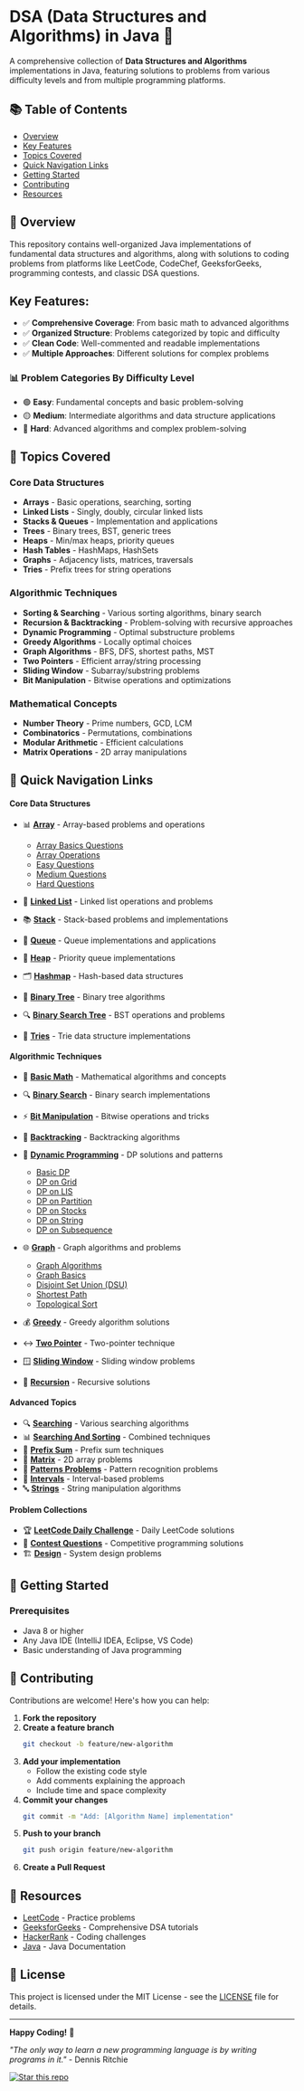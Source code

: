 # DSA (Data Structures and Algorithms) in Java 🚀

A comprehensive collection of **Data Structures and Algorithms** implementations in Java, featuring solutions to problems from various difficulty levels and from multiple programming platforms.

## 📚 Table of Contents

- [Overview](#-overview)
- [Key Features](#Key-features)
- [Topics Covered](#-topics-covered)
- [Quick Navigation Links](#-quick-navigation-links)
- [Getting Started](#-getting-started)
- [Contributing](#-contributing)
- [Resources](#-resources)

## 🎯 Overview

This repository contains well-organized Java implementations of fundamental data structures and algorithms, along with solutions to coding problems from platforms like LeetCode, CodeChef, GeeksforGeeks, programming contests, and classic DSA questions.

## Key Features:
- ✅ **Comprehensive Coverage**: From basic math to advanced algorithms
- ✅ **Organized Structure**: Problems categorized by topic and difficulty
- ✅ **Clean Code**: Well-commented and readable implementations
- ✅ **Multiple Approaches**: Different solutions for complex problems

### 📊 Problem Categories By Difficulty Level
- 🟢 **Easy**: Fundamental concepts and basic problem-solving
- 🟡 **Medium**: Intermediate algorithms and data structure applications
- 🔴 **Hard**: Advanced algorithms and complex problem-solving
## 🧩 Topics Covered

### Core Data Structures
- **Arrays** - Basic operations, searching, sorting
- **Linked Lists** - Singly, doubly, circular linked lists
- **Stacks & Queues** - Implementation and applications
- **Trees** - Binary trees, BST, generic trees
- **Heaps** - Min/max heaps, priority queues
- **Hash Tables** - HashMaps, HashSets
- **Graphs** - Adjacency lists, matrices, traversals
- **Tries** - Prefix trees for string operations

### Algorithmic Techniques
- **Sorting & Searching** - Various sorting algorithms, binary search
- **Recursion & Backtracking** - Problem-solving with recursive approaches
- **Dynamic Programming** - Optimal substructure problems
- **Greedy Algorithms** - Locally optimal choices
- **Graph Algorithms** - BFS, DFS, shortest paths, MST
- **Two Pointers** - Efficient array/string processing
- **Sliding Window** - Subarray/substring problems
- **Bit Manipulation** - Bitwise operations and optimizations

### Mathematical Concepts
- **Number Theory** - Prime numbers, GCD, LCM
- **Combinatorics** - Permutations, combinations
- **Modular Arithmetic** - Efficient calculations
- **Matrix Operations** - 2D array manipulations


## 🔗 Quick Navigation Links

#### **Core Data Structures**

- 📊 [**Array**](./Array/) - Array-based problems and operations
  - [Array Basics Questions](./Array/Array%20Basics%20Questions/)
  - [Array Operations](./Array/Array%20Operations/)
  - [Easy Questions](./Array/Easy%20Questions/)
  - [Medium Questions](./Array/Medium%20Question/)
  - [Hard Questions](./Array/Hard%20Questions/)

- 🔗 [**Linked List**](./Linked%20List/) - Linked list operations and problems
- 📚 [**Stack**](./Stack/) - Stack-based problems and implementations
- 🚶 [**Queue**](./Queue/) - Queue implementations and applications
- 🎯 [**Heap**](./Heap/) - Priority queue implementations
- 🗂️ [**Hashmap**](./Hashmap/) - Hash-based data structures
- 🌳 [**Binary Tree**](./Binary%20Tree/) - Binary tree algorithms
- 🔍 [**Binary Search Tree**](./Binary%20Search%20Tree/) - BST operations and problems
- 📝 [**Tries**](./Tries/) - Trie data structure implementations

#### **Algorithmic Techniques**

- 🔢 [**Basic Math**](./Basic%20Math/) - Mathematical algorithms and concepts
- 🔍 [**Binary Search**](./Binary%20Search/) - Binary search implementations
- ⚡ [**Bit Manipulation**](./Bit%20Manipualtion/) - Bitwise operations and tricks
- 🔄 [**Backtracking**](./Backtracking/) - Backtracking algorithms
- 🎯 [**Dynamic Programming**](./Dynamic%20Programming/) - DP solutions and patterns
  - [Basic DP](./Dynamic%20Programming/Basic/)
  - [DP on Grid](./Dynamic%20Programming/DP%20on%20Grid/)
  - [DP on LIS](./Dynamic%20Programming/DP%20on%20LIS/)
  - [DP on Partition](./Dynamic%20Programming/DP%20on%20Partition/)
  - [DP on Stocks](./Dynamic%20Programming/DP%20on%20Stocks/)
  - [DP on String](./Dynamic%20Programming/DP%20on%20String/)
  - [DP on Subsequence](./Dynamic%20Programming/DP%20on%20Subsequence/)

- 🌐 [**Graph**](./Graph/) - Graph algorithms and problems
  - [Graph Algorithms](./Graph/Algorithms/)
  - [Graph Basics](./Graph/Basics/)
  - [Disjoint Set Union (DSU)](./Graph/DSU/)
  - [Shortest Path](./Graph/Shortest%20Path/)
  - [Topological Sort](./Graph/TopologicalSort/)

- 💰 [**Greedy**](./Greedy/) - Greedy algorithm solutions
- ↔️ [**Two Pointer**](./Two%20Pointer/) - Two-pointer technique
- 🪟 [**Sliding Window**](./Sliding%20Window/) - Sliding window problems
- 🔄 [**Recursion**](./Recursion/) - Recursive solutions

#### **Advanced Topics**

- 🔍 [**Searching**](./Searching/) - Various searching algorithms
- 📊 [**Searching And Sorting**](./Searching%20And%20Sorting/) - Combined techniques
- 🧮 [**Prefix Sum**](./Prefix%20Sum/) - Prefix sum techniques
- 📐 [**Matrix**](./Matrix/) - 2D array problems
- 🎨 [**Patterns Problems**](./Patterns%20Problems/) - Pattern recognition problems
- 📅 [**Intervals**](./Intervals/) - Interval-based problems
- 🔤 [**Strings**](./Strings/) - String manipulation algorithms

#### **Problem Collections**

- 🏆 [**LeetCode Daily Challenge**](./Leetcode%20Daily%20Challenge/) - Daily LeetCode solutions
- 🎯 [**Contest Questions**](./Contest%20Question/) - Competitive programming solutions
- 🏗️ [**Design**](./Design/) - System design problems

## 🚀 Getting Started

### Prerequisites
- Java 8 or higher
- Any Java IDE (IntelliJ IDEA, Eclipse, VS Code)
- Basic understanding of Java programming

## 🤝 Contributing

Contributions are welcome! Here's how you can help:

1. **Fork the repository**
2. **Create a feature branch**
   ```bash
   git checkout -b feature/new-algorithm
   ```
3. **Add your implementation**
   - Follow the existing code style
   - Add comments explaining the approach
   - Include time and space complexity
4. **Commit your changes**
   ```bash
   git commit -m "Add: [Algorithm Name] implementation"
   ```
5. **Push to your branch**
   ```bash
   git push origin feature/new-algorithm
   ```
6. **Create a Pull Request**

## 📖 Resources

- [LeetCode](https://leetcode.com/) - Practice problems
- [GeeksforGeeks](https://www.geeksforgeeks.org/) - Comprehensive DSA tutorials
- [HackerRank](https://www.hackerrank.com/) - Coding challenges
- [Java](https://docs.oracle.com/javase/tutorial/) - Java Documentation


## 📝 License

This project is licensed under the MIT License - see the [LICENSE](LICENSE) file for details.

---

**Happy Coding!** 🎯

*"The only way to learn a new programming language is by writing programs in it."* - Dennis Ritchie

[![Star this repo](https://img.shields.io/badge/⭐-Star%20this%20repo-yellow?style=for-the-badge)](https://github.com/Navneetsingh04/Data-Structures-and-Algorithms)
